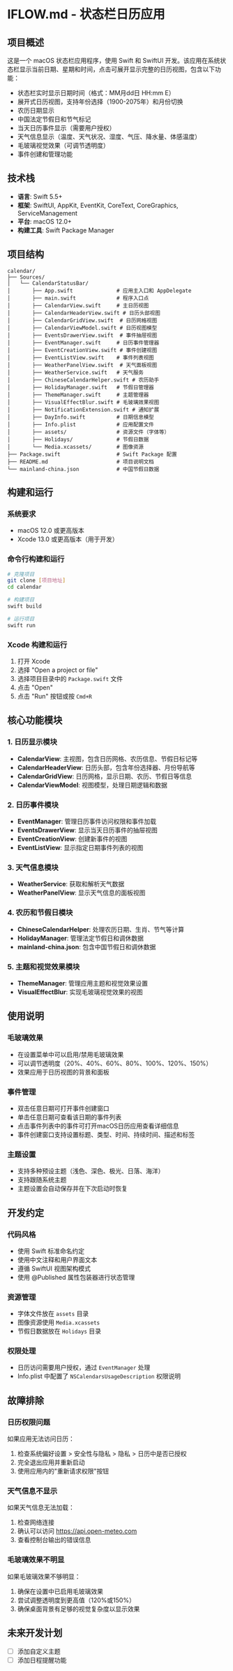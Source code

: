 # IFLOW.md - 状态栏日历应用

## 项目概述

这是一个 macOS 状态栏应用程序，使用 Swift 和 SwiftUI 开发。该应用在系统状态栏显示当前日期、星期和时间，点击可展开显示完整的日历视图，包含以下功能：

- 状态栏实时显示日期时间（格式：MM月dd日 HH:mm E）
- 展开式日历视图，支持年份选择（1900-2075年）和月份切换
- 农历日期显示
- 中国法定节假日和节气标记
- 当天日历事件显示（需要用户授权）
- 天气信息显示（温度、天气状况、湿度、气压、降水量、体感温度）
- 毛玻璃视觉效果（可调节透明度）
- 事件创建和管理功能

## 技术栈

- **语言**: Swift 5.5+
- **框架**: SwiftUI, AppKit, EventKit, CoreText, CoreGraphics, ServiceManagement
- **平台**: macOS 12.0+
- **构建工具**: Swift Package Manager

## 项目结构

```
calendar/
├── Sources/
│   └── CalendarStatusBar/
│       ├── App.swift              # 应用主入口和 AppDelegate
│       ├── main.swift             # 程序入口点
│       ├── CalendarView.swift     # 主日历视图
│       ├── CalendarHeaderView.swift # 日历头部视图
│       ├── CalendarGridView.swift  # 日历网格视图
│       ├── CalendarViewModel.swift # 日历视图模型
│       ├── EventsDrawerView.swift  # 事件抽屉视图
│       ├── EventManager.swift     # 日历事件管理器
│       ├── EventCreationView.swift # 事件创建视图
│       ├── EventListView.swift    # 事件列表视图
│       ├── WeatherPanelView.swift  # 天气面板视图
│       ├── WeatherService.swift   # 天气服务
│       ├── ChineseCalendarHelper.swift # 农历助手
│       ├── HolidayManager.swift   # 节假日管理器
│       ├── ThemeManager.swift     # 主题管理器
│       ├── VisualEffectBlur.swift # 毛玻璃效果视图
│       ├── NotificationExtension.swift # 通知扩展
│       ├── DayInfo.swift          # 日期信息模型
│       ├── Info.plist             # 应用配置文件
│       ├── assets/                # 资源文件（字体等）
│       ├── Holidays/              # 节假日数据
│       └── Media.xcassets/        # 图像资源
├── Package.swift                  # Swift Package 配置
├── README.md                      # 项目说明文档
└── mainland-china.json            # 中国节假日数据
```

## 构建和运行

### 系统要求
- macOS 12.0 或更高版本
- Xcode 13.0 或更高版本（用于开发）

### 命令行构建和运行

```bash
# 克隆项目
git clone [项目地址]
cd calendar

# 构建项目
swift build

# 运行项目
swift run
```

### Xcode 构建和运行
1. 打开 Xcode
2. 选择 "Open a project or file"
3. 选择项目目录中的 `Package.swift` 文件
4. 点击 "Open"
5. 点击 "Run" 按钮或按 `Cmd+R`

## 核心功能模块

### 1. 日历显示模块
- **CalendarView**: 主视图，包含日历网格、农历信息、节假日标记等
- **CalendarHeaderView**: 日历头部，包含年份选择器、月份导航等
- **CalendarGridView**: 日历网格，显示日期、农历、节假日等信息
- **CalendarViewModel**: 视图模型，处理日期逻辑和数据

### 2. 日历事件模块
- **EventManager**: 管理日历事件访问权限和事件加载
- **EventsDrawerView**: 显示当天日历事件的抽屉视图
- **EventCreationView**: 创建新事件的视图
- **EventListView**: 显示指定日期事件列表的视图

### 3. 天气信息模块
- **WeatherService**: 获取和解析天气数据
- **WeatherPanelView**: 显示天气信息的面板视图

### 4. 农历和节假日模块
- **ChineseCalendarHelper**: 处理农历日期、生肖、节气等计算
- **HolidayManager**: 管理法定节假日和调休数据
- **mainland-china.json**: 包含中国节假日和调休数据

### 5. 主题和视觉效果模块
- **ThemeManager**: 管理应用主题和视觉效果设置
- **VisualEffectBlur**: 实现毛玻璃视觉效果的视图

## 使用说明

### 毛玻璃效果
- 在设置菜单中可以启用/禁用毛玻璃效果
- 可以调节透明度（20%、40%、60%、80%、100%、120%、150%）
- 效果应用于日历视图的背景和面板

### 事件管理
- 双击任意日期可打开事件创建窗口
- 单击任意日期可查看该日期的事件列表
- 点击事件列表中的事件可打开macOS日历应用查看详细信息
- 事件创建窗口支持设置标题、类型、时间、持续时间、描述和标签

### 主题设置
- 支持多种预设主题（浅色、深色、极光、日落、海洋）
- 支持跟随系统主题
- 主题设置会自动保存并在下次启动时恢复

## 开发约定

### 代码风格
- 使用 Swift 标准命名约定
- 使用中文注释和用户界面文本
- 遵循 SwiftUI 视图架构模式
- 使用 @Published 属性包装器进行状态管理

### 资源管理
- 字体文件放在 `assets` 目录
- 图像资源使用 `Media.xcassets`
- 节假日数据放在 `Holidays` 目录

### 权限处理
- 日历访问需要用户授权，通过 `EventManager` 处理
- Info.plist 中配置了 `NSCalendarsUsageDescription` 权限说明

## 故障排除

### 日历权限问题
如果应用无法访问日历：
1. 检查系统偏好设置 > 安全性与隐私 > 隐私 > 日历中是否已授权
2. 完全退出应用并重新启动
3. 使用应用内的"重新请求权限"按钮

### 天气信息不显示
如果天气信息无法加载：
1. 检查网络连接
2. 确认可以访问 https://api.open-meteo.com
3. 查看控制台输出的错误信息

### 毛玻璃效果不明显
如果毛玻璃效果不够明显：
1. 确保在设置中已启用毛玻璃效果
2. 尝试调整透明度到更高值（120%或150%）
3. 确保桌面背景有足够的视觉复杂度以显示效果

## 未来开发计划

- [ ] 添加自定义主题
- [ ] 添加日程提醒功能